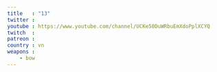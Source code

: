 ```yaml
---
title   : "13"
twitter : 
youtube : https://www.youtube.com/channel/UCKe50DuWRbuEmXdoPplXCYQ
twitch  : 
patreon : 
country : vn
weapons :
    - bow
---
```



